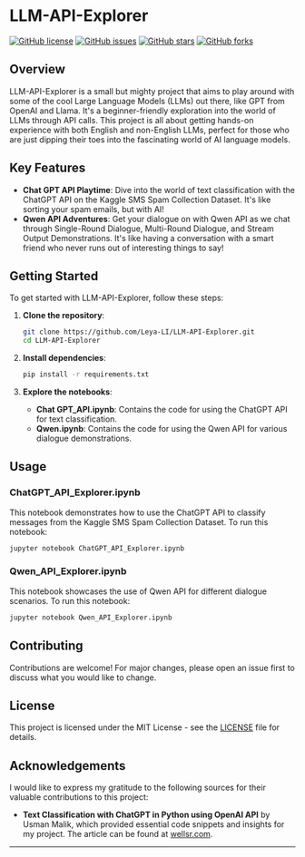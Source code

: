 # LLM-API-Explorer

[![GitHub license](https://img.shields.io/badge/license-MIT-blue.svg)](https://github.com/Leya-LI/LLM-API-Explorer/blob/main/LICENSE)
[![GitHub issues](https://img.shields.io/github/issues/Leya-LI/LLM-API-Explorer.svg)](https://github.com/Leya-LI/LLM-API-Explorer/issues)
[![GitHub stars](https://img.shields.io/github/stars/Leya-LI/LLM-API-Explorer.svg)](https://github.com/Leya-LI/LLM-API-Explorer/stargazers)
[![GitHub forks](https://img.shields.io/github/forks/Leya-LI/LLM-API-Explorer.svg)](https://github.com/Leya-LI/LLM-API-Explorer/network)

## Overview

LLM-API-Explorer is a small but mighty project that aims to play around with some of the cool Large Language Models (LLMs) out there, like GPT from OpenAI and Llama. It's a beginner-friendly exploration into the world of LLMs through API calls. This project is all about getting hands-on experience with both English and non-English LLMs, perfect for those who are just dipping their toes into the fascinating world of AI language models.

## Key Features

- **Chat GPT API Playtime**: Dive into the world of text classification with the ChatGPT API on the Kaggle SMS Spam Collection Dataset. It's like sorting your spam emails, but with AI!
- **Qwen API Adventures**: Get your dialogue on with Qwen API as we chat through Single-Round Dialogue, Multi-Round Dialogue, and Stream Output Demonstrations. It's like having a conversation with a smart friend who never runs out of interesting things to say!

## Getting Started

To get started with LLM-API-Explorer, follow these steps:

1. **Clone the repository**:
   ```bash
   git clone https://github.com/Leya-LI/LLM-API-Explorer.git
   cd LLM-API-Explorer
   ```

2. **Install dependencies**:
   ```bash
   pip install -r requirements.txt
   ```

3. **Explore the notebooks**:
   - **Chat GPT_API.ipynb**: Contains the code for using the ChatGPT API for text classification.
   - **Qwen.ipynb**: Contains the code for using the Qwen API for various dialogue demonstrations.

## Usage

### ChatGPT_API_Explorer.ipynb

This notebook demonstrates how to use the ChatGPT API to classify messages from the Kaggle SMS Spam Collection Dataset. To run this notebook:

```python
jupyter notebook ChatGPT_API_Explorer.ipynb
```

### Qwen_API_Explorer.ipynb

This notebook showcases the use of Qwen API for different dialogue scenarios. To run this notebook:

```python
jupyter notebook Qwen_API_Explorer.ipynb
```

## Contributing

Contributions are welcome! For major changes, please open an issue first to discuss what you would like to change.

## License

This project is licensed under the MIT License - see the [LICENSE](https://github.com/Leya-LI/LLM-API-Explorer/blob/main/LICENSE) file for details.

## Acknowledgements

I would like to express my gratitude to the following sources for their valuable contributions to this project:
- **Text Classification with ChatGPT in Python using OpenAI API** by Usman Malik, which provided essential code snippets and insights for my project. The article can be found at [wellsr.com](https://wellsr.com/python/using-chatgpt-for-text-classification-in-python/).
---


